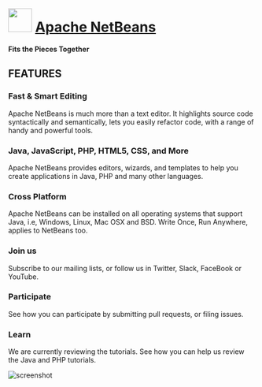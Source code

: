 ﻿# <img src="https://cdn.jsdelivr.net/gh/chtof/chocolatey-packages/automatic/netbeans/netbeans.png" width="48" height="48"/> [Apache NetBeans](https://chocolatey.org/packages/netbeans)

**Fits the Pieces Together**

## FEATURES

### Fast & Smart Editing
Apache NetBeans is much more than a text editor. It highlights source code syntactically and semantically, lets you easily refactor code, with a range of handy and powerful tools.

### Java, JavaScript, PHP, HTML5, CSS, and More
Apache NetBeans provides editors, wizards, and templates to help you create applications in Java, PHP and many other languages.

### Cross Platform
Apache NetBeans can be installed on all operating systems that support Java, i.e, Windows, Linux, Mac OSX and BSD. Write Once, Run Anywhere, applies to NetBeans too.

 
### Join us
Subscribe to our mailing lists, or follow us in Twitter, Slack, FaceBook or YouTube.

 
### Participate
See how you can participate by submitting pull requests, or filing issues.
 
### Learn
We are currently reviewing the tutorials. See how you can help us review the Java and PHP tutorials.

![screenshot](https://cdn.jsdelivr.net/gh/chtof/chocolatey-packages/automatic/netbeans/screenshot.png)